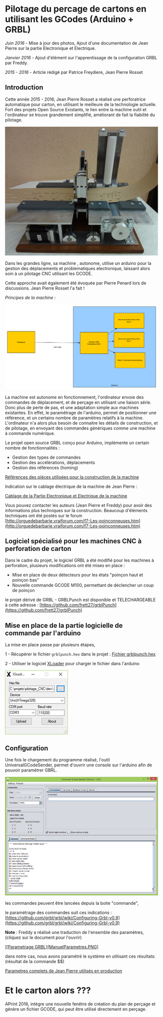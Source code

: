 # Pilotage du percage de cartons en utilisant les GCodes (Arduino + GRBL) 

*Juin 2016* - Mise à jour des photos, Ajout d'une documentation de Jean Pierre sur la partie Electronique et Electrique.

*Janvier 2016* - Ajout d'élément sur l'apprentissage de la configuration GRBL par Freddy.

*2015 - 2016* - Article rédigé par Patrice Freydiere, Jean Pierre Rosset

## Introduction 


Cette année 2015 - 2016, Jean Pierre Rosset a réalisé une perforatrice automatique pour carton, en utilisant le meilleure de la technologie actuelle. Fort des projets Open Source Existants, le lien entre la machine outil et l'ordinateur se trouve grandement simplifié, améliorant de fait la fiabilité du pilotage.


![](perfo_5.jpg)

Dans les grandes ligne, sa machine , autonome, utilise un arduino pour la gestion des déplacements et problematiques electronique, laissant alors soin à un pilotage CNC utilisant les GCODE. 

Cette approche avait également été évoquée par Pierre Penard lors de discussions. Jean Pierre Rosset l'a fait !

_Principes de la machine :_

![](synoptic.png)


La machine est autonome en fonctionnement, l'ordinateur envoie des commandes de déplacement, et de perçage en utilisant une liaison série. Donc plus de perte de pas, et une adaptation simple aux machines existantes. En effet, le paramétrage de l'arduino, permet de positionner une référence, et un certains nombre de paramètres relatifs à la machine. 
L'ordinateur n'a alors plus besoin de connaitre les détails de construction, et de pilotage, en envoyant des commandes génériques comme une machine à commande numérique.

Le projet open source GRBL conçu pour Arduino, implémente un certain nombre de fonctionnalités :

- Gestion des types de commandes
- Gestion des accélérations, déplacements
- Gestion des références (homing)


[Références des pièces utilisées pour la construction de la machine](PIECES_CONSTRUCTION_PERFORATRICE.pdf) 


Indication sur le cablage électrique de la machine de Jean Pierre :

[Cablage de la Partie Electronique et Electrique de la machine](Partie_electrique.pdf)


Vous pouvez contacter les auteurs (Jean Pierre et Freddy) pour avoir des informations plus techniques sur la construction. Beaucoup d'éléments techniques ont été postés sur le forum  [http://orguedebarbarie.vraiforum.com/f7-Les-poinconneuses.htm](http://orguedebarbarie.vraiforum.com/f7-Les-poinconneuses.htm)

## Logiciel spécialisé pour les machines CNC à perforation de carton

Dans le cadre du projet, le logiciel GRBL a été modifié pour les machines à perforation, plusieurs modifications ont été mises en place :

- Mise en place de deux détecteurs pour les états "poinçon haut et poinçon bas"
- Nouvelle commande GCODE M100, permettant de déclencher un coup de poinçon 

le projet dérivé de GRBL - GRBLPunch est disponible et TELECHARGEABLE à cette adresse : [https://github.com/frett27/grblPunch](https://github.com/frett27/grblPunch)

## Mise en place de la partie logicielle de commande par l'arduino

La mise en place passe par plusieurs étapes, 

1 - Récupérer le fichier `grblpunch.hex` dans le projet : [Fichier grblpunch.hex](https://github.com/frett27/grblPunch)

2 - Utiliser le logiciel [XLoader](XLoader.zip) pour charger le fichier dans l'arduino

![xloader.PNG](xloader.PNG)



## Configuration

Une fois le chargement du programme réalisé, l'outil UniversalGCodeSender, permet d'ouvrir une console sur l'arduino afin de pouvoir paramétrer GBRL.

![](UGCODESender.PNG)

les commandes peuvent être lancées depuis la boite "commande", 

le paramétrage des commandes suit ces indications : [https://github.com/grbl/grbl/wiki/Configuring-Grbl-v0.9](https://github.com/grbl/grbl/wiki/Configuring-Grbl-v0.9)

**Note** : Freddy a réalisé une traduction de l'ensemble des paramètres, (cliquez sur le document pour l'ouvrir)

<a href="PARAMÈTRES DU GRBL_JPR_Freddy.pdf" title="Cliquez pour accéder à la documentation">
![Parametrage GRBL](ManuelParametres.PNG)
</a>



dans notre cas, nous avons paramétré le système en utilisant ces résultats: (résultat de la commande $$)

[Parametres complets de Jean Pierre utilisés en production](Params_15_02_2016.pdf)


# Et le carton alors ???

APrint 2016, intègre une nouvelle fenêtre de création du plan de perçage et génère un fichier GCODE, qui peut être utilisé directement en perçage.

 



